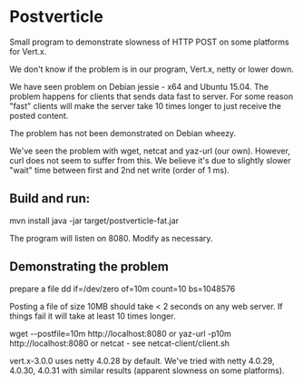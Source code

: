 # Postverticle

Small program to demonstrate slowness of HTTP POST on some platforms
for Vert.x.

We don't know if the problem is in our program, Vert.x, netty or lower down.

We have seen problem on Debian jessie - x64 and Ubuntu 15.04.
The problem happens for clients that sends data fast to server.
For some reason "fast" clients will make the server take 10 times
longer to just receive the posted content.

The problem has not been demonstrated on Debian wheezy.

We've seen the problem with wget, netcat and yaz-url (our own).
However, curl does not seem to suffer from this. We believe it's due
to slightly slower "wait" time between first and 2nd net write (order
of 1 ms).

## Build and run:

mvn install
java -jar target/postverticle-fat.jar

The program will listen on 8080. Modify as necessary.

## Demonstrating the problem

prepare a file
dd if=/dev/zero of=10m count=10 bs=1048576

Posting a file of size 10MB should take < 2 seconds on any web server.
If things fail it will take at least 10 times longer.

wget --postfile=10m http://localhost:8080
or
yaz-url -p10m http://localhost:8080
or
netcat - see netcat-client/client.sh

vert.x-3.0.0 uses netty 4.0.28 by default. We've tried with netty
4.0.29, 4.0.30, 4.0.31 with similar results (apparent slowness on some
platforms).
